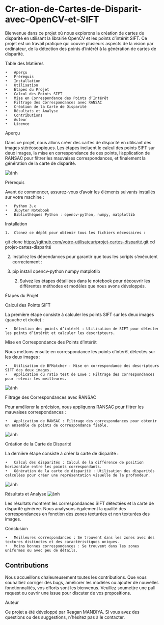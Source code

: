 # Cr-ation-de-Cartes-de-Disparit-avec-OpenCV-et-SIFT


Bienvenue dans ce projet où nous explorons la création de cartes de disparité en utilisant la librairie OpenCV et les points d’intérêt SIFT. Ce projet est un travail pratique qui couvre plusieurs aspects de la vision par ordinateur, de la détection des points d’intérêt à la génération de cartes de disparité.

Table des Matières

	•	Aperçu
	•	Prérequis
	•	Installation
	•	Utilisation
	•	Étapes du Projet
	•	Calcul des Points SIFT
	•	Mise en Correspondance des Points d’Intérêt
	•	Filtrage des Correspondances avec RANSAC
	•	Création de la Carte de Disparité
	•	Résultats et Analyse
	•	Contributions
	•	Auteur
	•	Licence

Aperçu

Dans ce projet, nous allons créer des cartes de disparité en utilisant des images stéréoscopiques. Les étapes incluent le calcul des points SIFT sur deux images, la mise en correspondance de ces points, l’application de RANSAC pour filtrer les mauvaises correspondances, et finalement la génération de la carte de disparité.

![ảnh](https://github.com/user-attachments/assets/9165abcd-9cbd-4ef6-a56c-6c91be491586)


Prérequis

Avant de commencer, assurez-vous d’avoir les éléments suivants installés sur votre machine :

	•	Python 3.x
	•	Jupyter Notebook
	•	Bibliothèques Python : opencv-python, numpy, matplotlib

Installation

	1.	Clonez ce dépôt pour obtenir tous les fichiers nécessaires :
 git clone https://github.com/votre-utilisateur/projet-cartes-disparité.git
cd projet-cartes-disparité

2.	Installez les dépendances pour garantir que tous les scripts s’exécutent correctement :
3.	pip install opencv-python numpy matplotlib


	2.	Suivez les étapes détaillées dans le notebook pour découvrir les différentes méthodes et modèles que nous avons développés.

Étapes du Projet

Calcul des Points SIFT

La première étape consiste à calculer les points SIFT sur les deux images (gauche et droite) :

	•	Détection des points d’intérêt : Utilisation de SIFT pour détecter les points d’intérêt et calculer les descripteurs.

Mise en Correspondance des Points d’Intérêt

Nous mettons ensuite en correspondance les points d’intérêt détectés sur les deux images :

	•	Utilisation de BFMatcher : Mise en correspondance des descripteurs SIFT des deux images.
	•	Application du ratio test de Lowe : Filtrage des correspondances pour retenir les meilleures.
 ![ảnh](https://github.com/user-attachments/assets/577d8720-17b3-41d8-82b8-1e7a0e5f6a6f)
 


Filtrage des Correspondances avec RANSAC

Pour améliorer la précision, nous appliquons RANSAC pour filtrer les mauvaises correspondances :

	•	Application de RANSAC : Filtrage des correspondances pour obtenir un ensemble de points de correspondance fiable.
![ảnh](https://github.com/user-attachments/assets/41f793a7-e129-4bd2-98ea-93d29914e0b3)


Création de la Carte de Disparité

La dernière étape consiste à créer la carte de disparité :

	•	Calcul des disparités : Calcul de la différence de position horizontale entre les points correspondants.
	•	Génération de la carte de disparité : Utilisation des disparités calculées pour créer une représentation visuelle de la profondeur.
![ảnh](https://github.com/user-attachments/assets/9c337246-4f83-4126-b9a8-816bc5bf402d)

Résultats et Analyse
![ảnh](https://github.com/user-attachments/assets/47356478-1749-47bd-8542-a35e26afe59f)

Les résultats montrent les correspondances SIFT détectées et la carte de disparité générée. Nous analysons également la qualité des correspondances en fonction des zones texturées et non texturées des images.

Conclusion

	•	Meilleures correspondances : Se trouvent dans les zones avec des textures distinctes et des caractéristiques uniques.
	•	Moins bonnes correspondances : Se trouvent dans les zones uniformes ou avec peu de détails.

## Contributions

Nous accueillons chaleureusement toutes les contributions. Que vous souhaitiez corriger des bugs, améliorer les modèles ou ajouter de nouvelles fonctionnalités, vos efforts sont les bienvenus. Veuillez soumettre une pull request ou ouvrir une issue pour discuter de vos propositions.

Auteur

Ce projet a été développé par Reagan MANDIYA. Si vous avez des questions ou des suggestions, n’hésitez pas à le contacter.
